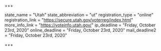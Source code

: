 +++

state_name = "Utah"
state_abbreviation = "ut"
registration_type = "online"
registration_link = "https://secure.utah.gov/voterreg/index.html"
more_info_link = "https://voteinfo.utah.gov/"
ip_deadline = "Friday, October 23rd, 2020"
online_deadline = "Friday, October 23rd, 2020"
mail_deadline2 = "Friday, October 23rd, 2020"

+++